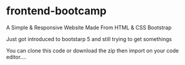 # frontend-bootcamp
A Simple &amp; Responsive Website Made From HTML &amp; CSS Bootstrap

Just got introduced to bootstarp 5 and still trying to get somethings

You can clone this code or download the zip then import on your code editor....
